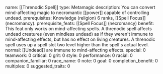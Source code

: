 name: [[Threnodic Spell]]
type: Metamagic
description: You can convert mind-affecting magic to necromantic [[power]] capable of controlling undead.
prerequisites: Knowledge (religion) 6 ranks, [[Spell Focus]] (necromancy).
prerequisite_feats: [[Spell Focus]] (necromancy)
benefit: This feat only works on mind-affecting spells. A threnodic spell affects undead creatures (even mindless undead) as if they weren't immune to mind-affecting effects, but has no effect on living creatures. A threnodic spell uses up a spell slot two level higher than the spell's actual level.
normal: [[Undead]] are immune to mind-affecting effects.
special: 0
teamwork: 0
critical: 0
grit: 0
style: 0
performance: 0
racial: 0
companion_familiar: 0
race_name: 0
note: 0
goal: 0
completion_benefit: 0
multiples: 0
suggested_traits: 0
